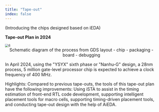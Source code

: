 ```yaml
---
title: "Tape-out"
index: false
---
```

(Introducing the chips designed based on iEDA)

**Tape-out Plan in 2024**

<img src="/res/images/activities/tapeout/tapeout_4.png" alt="6" style="zoom:70%;" title ="The layout and board test results of the third chip design and tape-out supported by iEDA" />
<center>Schematic diagram of the process from GDS layout - chip - packaging - board - debugging</center>

In April 2024, using the "YSYX" sixth phase or "Nanhu-G" design, a 28nm process, 5 million gate-level processor chip is expected to achieve a clock frequency of 400 MHz.

Highlights: Compared to previous tape-outs, the tools of this tape-out plan have the following improvements: Using iSTA to assist in the timing estimation of front-end RTL code development, supporting intelligent placement tools for macro cells, supporting timing-driven placement tools, and conducting tape-out design with the help of AiEDA. 
